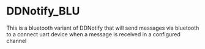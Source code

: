 # DDNotify_BLU
This is a bluetooth variant of DDNotify that will send messages via bluetooth to a connect uart device when a message is received in a configured channel
